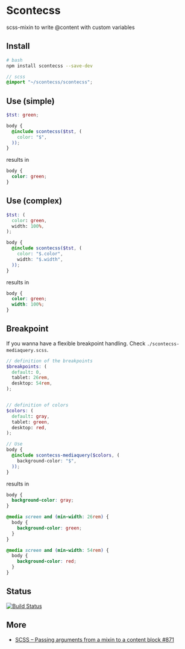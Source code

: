 # Scontecss
scss-mixin to write @content with custom variables

## Install
```sh
# bash
npm install scontecss --save-dev
```

```scss
// scss
@import "~/scontecss/scontecss";
```

## Use (simple)

```SCSS
$tst: green;

body {
  @include scontecss($tst, (
    color: "$",
  ));
}
```

results in

```CSS
body {
  color: green;
}
```


## Use (complex)
```SCSS
$tst: (
  color: green,
  width: 100%,
);

body {
  @include scontecss($tst, (
    color: "$.color",
    width: "$.width",
  ));
}
```

results in

```CSS
body {
  color: green;
  width: 100%;
}
```

## Breakpoint
If you wanna have a flexible breakpoint handling. Check `./scontecss-mediaquery.scss`.

```SCSS
// definition of the breakpoints
$breakpoints: (
  default: 0,
  tablet: 26rem,
  desktop: 54rem,
);


// definition of colors
$colors: (
  default: gray,
  tablet: green,
  desktop: red,
);

// Use
body {
  @include scontecss-mediaquery($colors, (
    background-color: "$",
  ));
}

```

results in

```CSS
body {
  background-color: gray;
}

@media screen and (min-width: 26rem) {
  body {
    background-color: green;
  }
}

@media screen and (min-width: 54rem) {
  body {
    background-color: red;
  }
}
```

## Status
[![Build Status](https://travis-ci.org/signalwerk/scontecss.svg?branch=master)](https://travis-ci.org/signalwerk/scontecss)

## More
* [SCSS – Passing arguments from a mixin to a content block #871](https://github.com/sass/sass/issues/871)
